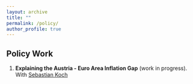 ```yaml
---
layout: archive
title: ""
permalink: /policy/
author_profile: true
---
```


## Policy Work

1. **Explaining the Austria - Euro Area Inflation Gap** (work in progress). <br />
With [Sebastian Koch](https://www.ihs.ac.at/people/sebastian-koch/)